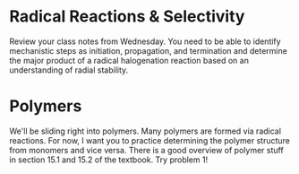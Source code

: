 # Radical Reactions & Selectivity

Review your class notes from Wednesday.  You need to be able to identify mechanistic steps as initiation, propagation, and termination and determine the major product of a radical halogenation reaction based on an understanding of radial stability.


# Polymers

We'll be sliding right into polymers.  Many polymers are formed via radical reactions.  For now, I want you to practice determining the polymer structure from monomers and vice versa.  There is a good overview of polymer stuff in section 15.1 and 15.2 of the textbook.  Try problem 1!

